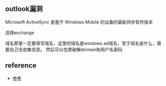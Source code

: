 ## outlook漏洞

Microsoft ActiveSync 是基于 Windows Mobile 的设备的最新同步软件版本

选择exchange

域名那里一定要填写域名，这里的域名是windows ad域名，至于域名是什么，需要自己去收集信息。
然后可以包里破解domain和用户名密码


## reference
- [参考](http://static.hx99.net/static/bugs/wooyun-2016-0194034.html)